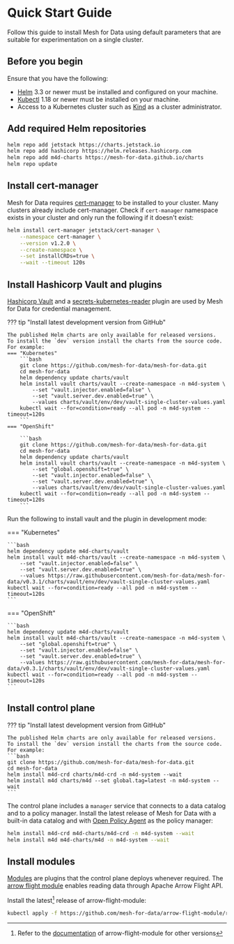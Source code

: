 # Quick Start Guide

Follow this guide to install Mesh for Data using default parameters that are suitable for experimentation on a single cluster.

<!-- For a full installation refer to the [full installation guide](./setup/install) instead. -->

## Before you begin

Ensure that you have the following:

- [Helm](https://helm.sh/) 3.3 or newer must be installed and configured on your machine.
- [Kubectl](https://kubernetes.io/docs/tasks/tools/install-kubectl/) 1.18 or newer must be installed on your machine.
- Access to a Kubernetes cluster such as [Kind](http://kind.sigs.k8s.io/) as a cluster administrator.


## Add required Helm repositories

```bash
helm repo add jetstack https://charts.jetstack.io
helm repo add hashicorp https://helm.releases.hashicorp.com
helm repo add m4d-charts https://mesh-for-data.github.io/charts
helm repo update
```

## Install cert-manager

Mesh for Data requires [cert-manager](https://cert-manager.io) to be installed to your cluster. 
Many clusters already include cert-manager. Check if `cert-manager` namespace exists in your cluster and only run the following if it doesn't exist:

```bash
helm install cert-manager jetstack/cert-manager \
    --namespace cert-manager \
    --version v1.2.0 \
    --create-namespace \
    --set installCRDs=true \
    --wait --timeout 120s
``` 

## Install Hashicorp Vault and plugins

[Hashicorp Vault](https://www.vaultproject.io/) and a [secrets-kubernetes-reader](https://github.com/mesh-for-data/vault-plugin-secrets-kubernetes-reader) plugin are used by Mesh for Data for credential management.

??? tip "Install latest development version from GitHub"

    The published Helm charts are only available for released versions.
    To install the `dev` version install the charts from the source code.
    For example:
	=== "Kubernetes"
		```bash
		git clone https://github.com/mesh-for-data/mesh-for-data.git
		cd mesh-for-data
		helm dependency update charts/vault
		helm install vault charts/vault --create-namespace -n m4d-system \
			--set "vault.injector.enabled=false" \
			--set "vault.server.dev.enabled=true" \
			--values charts/vault/env/dev/vault-single-cluster-values.yaml
		kubectl wait --for=condition=ready --all pod -n m4d-system --timeout=120s
		```
	=== "OpenShift"

		```bash
		git clone https://github.com/mesh-for-data/mesh-for-data.git
		cd mesh-for-data
		helm dependency update charts/vault
		helm install vault charts/vault --create-namespace -n m4d-system \
			--set "global.openshift=true" \
			--set "vault.injector.enabled=false" \
			--set "vault.server.dev.enabled=true" \
			--values charts/vault/env/dev/vault-single-cluster-values.yaml
		kubectl wait --for=condition=ready --all pod -n m4d-system --timeout=120s
	    ```


Run the following to install vault and the plugin in development mode:

=== "Kubernetes" 

    ```bash
    helm dependency update m4d-charts/vault
    helm install vault m4d-charts/vault --create-namespace -n m4d-system \
        --set "vault.injector.enabled=false" \
        --set "vault.server.dev.enabled=true" \
        --values https://raw.githubusercontent.com/mesh-for-data/mesh-for-data/v0.3.1/charts/vault/env/dev/vault-single-cluster-values.yaml
    kubectl wait --for=condition=ready --all pod -n m4d-system --timeout=120s
    ```

=== "OpenShift"

    ```bash
    helm dependency update m4d-charts/vault
    helm install vault m4d-charts/vault --create-namespace -n m4d-system \
        --set "global.openshift=true" \
        --set "vault.injector.enabled=false" \
        --set "vault.server.dev.enabled=true" \
        --values https://raw.githubusercontent.com/mesh-for-data/mesh-for-data/v0.3.1/charts/vault/env/dev/vault-single-cluster-values.yaml
    kubectl wait --for=condition=ready --all pod -n m4d-system --timeout=120s
    ```

## Install control plane

??? tip "Install latest development version from GitHub"

    The published Helm charts are only available for released versions. 
    To install the `dev` version install the charts from the source code.
    For example:
    ```bash
    git clone https://github.com/mesh-for-data/mesh-for-data.git
    cd mesh-for-data
    helm install m4d-crd charts/m4d-crd -n m4d-system --wait
    helm install m4d charts/m4d --set global.tag=latest -n m4d-system --wait
    ```

The control plane includes a `manager` service that connects to a data catalog and to a policy manager. 
Install the latest release of Mesh for Data with a built-in data catalog and with [Open Policy Agent](https://www.openpolicyagent.org) as the policy manager:

```bash
helm install m4d-crd m4d-charts/m4d-crd -n m4d-system --wait
helm install m4d m4d-charts/m4d -n m4d-system --wait
```


## Install modules

[Modules](../concepts/modules.md) are plugins that the control plane deploys whenever required. The [arrow flight module](https://github.com/mesh-for-data/arrow-flight-module) enables reading data through Apache Arrow Flight API. 

Install the latest[^1] release of arrow-flight-module:

```bash
kubectl apply -f https://github.com/mesh-for-data/arrow-flight-module/releases/latest/download/module.yaml -n m4d-system
```

[^1]: Refer to the [documentation](https://github.com/mesh-for-data/arrow-flight-module/blob/master/README.md#register-as-a-mesh-for-data-module) of arrow-flight-module for other versions
